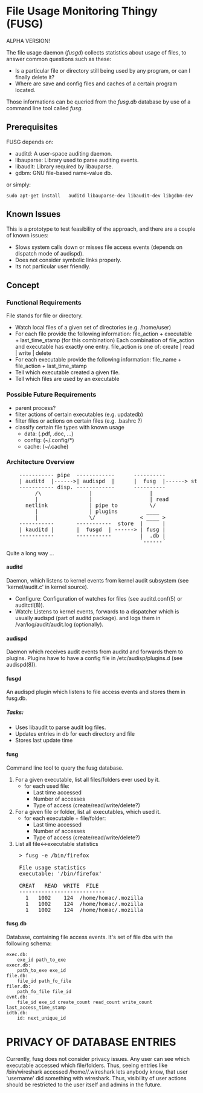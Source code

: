 
# File Usage Monitoring Thingy (FUSG)

ALPHA VERSION!

The file usage daemon (*fusgd*) collects statistics about usage 
of files, to answer common questions such as these:

* Is a particular file or directory still being used by any program, 
  or can I finally delete it?
* Where are save and config files and caches of a certain program 
  located.

Those informations can be queried from the *fusg.db* database by use of
a command line tool called *fusg*.

## Prerequisites
FUSG depends on:

* auditd: A user-space auditing daemon. 
* libauparse: Library used to parse auditing events.
* libaudit: Library required by libauparse.
* gdbm: GNU file-based name-value db.

or simply:

    sudo apt-get install   auditd libauparse-dev libaudit-dev libgdbm-dev


## Known Issues

This is a prototype to test feasibility of the approach, 
and there are a couple of known issues:

* Slows system calls down or misses file access events 
  (depends on dispatch mode of audispd).
* Does not consider symbolic links properly.
* Its not particular user friendly.


## Concept

### Functional Requirements

File stands for file or directory.


* Watch local files of a given set of directories (e.g. /home/user)
* For each file provide the following information:
  file_action + executable + last_time_stamp (for this combination)
  Each combination of file_action and executable has exactly one entry.
  file_action is one of: create | read | write | delete
* For each executable provide the following information:
  file_name + file_action + last_time_stamp
* Tell which executable created a given file.
* Tell which files are used by an executable

### Possible Future Requirements

* parent process?
* filter actions of certain executables (e.g. updatedb)
* filter files or actions on certain files (e.g. .bashrc ?)
* classify certain file types with known usage
  * data:   (.pdf, .doc, ...)
  * config: (~/.config/*)
  * cache:  (~/.cache)

### Architecture Overview

<pre>
    -----------	pipe  ------------      ----------
    | auditd  |------>| audispd  |      |  fusg  |------> stdout
    ----------- disp. ------------      ----------
		 /\               |                  |
		 |                |                  | read
	  netlink             | pipe to          \/
		 |                | plugins         ____
		 |                \/              < ____ >
    -----------       -----------  store  |      |
    | kauditd |       |  fusgd  | ------> | fusg |
    -----------       -----------         |  .db |
		    		                      `------´
</pre>
Quite a long way ...

		  
#### auditd
Daemon, which listens to kernel events from kernel audit subsystem 
(see 'kernel/audit.c' in kernel source).
* Configure: Configuration of watches for files (see auditd.conf(5) or auditctl(8)).
* Watch: Listens to kernel events, forwards to a dispatcher
  which is usually audispd (part of auditd package).
  and logs them in /var/log/audit/audit.log (optionally).

#### audispd
Daemon which receives audit events from auditd and forwards them to 
plugins. Plugins have to have a config file in /etc/audisp/plugins.d 
(see audispd(8)).

#### fusgd
An audispd plugin which listens to file access events
and stores them in fusg.db.
##### Tasks:
  * Uses libaudit to parse audit log files.
  * Updates entries in db for each directory and file
  * Stores last update time
  
#### fusg
Command line tool to query the fusg database.

1. For a given executable, list all files/folders ever used by it.
    - for each used file:
        * Last time accessed
        * Number of accesses
        * Type of access (create/read/write/delete?)
2. For a given file or folder, list all executables, which used it.
    - for each executable + file/folder:
        * Last time accessed
        * Number of accesses
        * Type of access (create/read/write/delete?)
3. List all file<->executable statistics

<pre>
    > fusg -e /bin/firefox
    
    File usage statistics
    executable: '/bin/firefox'
    
    CREAT   READ  WRITE  FILE
    ---------------------------
      1   1002    124  /home/homac/.mozilla
      1   1002    124  /home/homac/.mozilla
      1   1002    124  /home/homac/.mozilla
</pre>      

#### fusg.db
Database, containing file access events.
It's set of file dbs with the following schema:

    exec.db:
		exe_id path_to_exe
    execr.db:
		path_to_exe exe_id
    file.db:
		file_id path_fo_file
    filer.db:
		path_fo_file file_id
    evnt.db: 
		file_id exe_id create_count read_count write_count last_access_time_stamp
    idtb.db:
        id: next_unique_id




# PRIVACY OF DATABASE ENTRIES

Currently, fusg does not consider privacy issues. Any user can see which 
executable accessed which file/folders. Thus, seeing entries like 
/bin/wireshark accessed /home/<username>/.wireshark lets anybody know, that user 
'username' did something with wireshark. Thus, visibility of user 
actions should be restricted to the user itself and admins in the future. 

